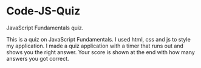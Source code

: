 # Code-JS-Quiz
JavaScript Fundamentals quiz.

This is a quiz on JavaScript Fundamentals.
I used html, css and js to style my application. I made a quiz application with a timer that runs out and shows you the right answer. Your score is shown at the end with how many answers you got correct. 

